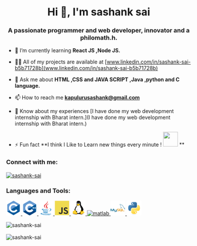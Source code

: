<h1 align="center">Hi 👋, I'm sashank sai</h1>
<h3 align="center">A passionate programmer and web developer, innovator and a philomath.h.</h3>

- 🌱 I’m currently learning **React JS ,Node JS.**

- 👨‍💻 All of my projects are available at [www.linkedin.com/in/sashank-sai-b5b71728b](www.linkedin.com/in/sashank-sai-b5b71728b)

- 💬 Ask me about **HTML ,CSS and JAVA SCRIPT ,Java ,python and C language.**

- 📫 How to reach me **kapulurusashank@gmail.com**

- 📄 Know about my experiences [I have done my web development internship with Bharat intern.](I have done my web development internship with Bharat intern.)

- ⚡ Fun fact **I think I Like to Learn new things every minute ! <img src="https://github.com/sashank-sai/sashank-sai/assets/144649279/413de8bd-513a-4aaf-91e6-78c2e2196e8f"  width="40" height="40"/> **


<h3 align="left">Connect with me:</h3>
<p align="left">
<a href="https://linkedin.com/in/sashank-sai" target="blank"><img align="center" src="https://raw.githubusercontent.com/rahuldkjain/github-profile-readme-generator/master/src/images/icons/Social/linked-in-alt.svg" alt="sashank-sai" height="30" width="40" /></a>
</p>

<h3 align="left">Languages and Tools:</h3>
<p align="left"> <a href="https://www.cprogramming.com/" target="_blank" rel="noreferrer"> <img src="https://raw.githubusercontent.com/devicons/devicon/master/icons/c/c-original.svg" alt="c" width="40" height="40"/> </a> <a href="https://www.w3schools.com/cpp/" target="_blank" rel="noreferrer"> <img src="https://raw.githubusercontent.com/devicons/devicon/master/icons/cplusplus/cplusplus-original.svg" alt="cplusplus" width="40" height="40"/> </a> <a href="https://www.java.com" target="_blank" rel="noreferrer"> <img src="https://raw.githubusercontent.com/devicons/devicon/master/icons/java/java-original.svg" alt="java" width="40" height="40"/> </a> <a href="https://developer.mozilla.org/en-US/docs/Web/JavaScript" target="_blank" rel="noreferrer"> <img src="https://raw.githubusercontent.com/devicons/devicon/master/icons/javascript/javascript-original.svg" alt="javascript" width="40" height="40"/> </a> <a href="https://www.linux.org/" target="_blank" rel="noreferrer"> <img src="https://raw.githubusercontent.com/devicons/devicon/master/icons/linux/linux-original.svg" alt="linux" width="40" height="40"/> </a> <a href="https://www.mathworks.com/" target="_blank" rel="noreferrer"> <img src="https://upload.wikimedia.org/wikipedia/commons/2/21/Matlab_Logo.png" alt="matlab" width="40" height="40"/> </a> <a href="https://www.mysql.com/" target="_blank" rel="noreferrer"> <img src="https://raw.githubusercontent.com/devicons/devicon/master/icons/mysql/mysql-original-wordmark.svg" alt="mysql" width="40" height="40"/> </a> <a href="https://www.python.org" target="_blank" rel="noreferrer"> <img src="https://raw.githubusercontent.com/devicons/devicon/master/icons/python/python-original.svg" alt="python" width="40" height="40"/> </a> </p>

<p><img align="center" src="https://github-readme-stats.vercel.app/api/top-langs?username=sashank-sai&show_icons=true&locale=en&layout=compact" alt="sashank-sai" /></p>

<p><img align="center" src="https://github-readme-streak-stats.herokuapp.com/?user=sashank-sai&" alt="sashank-sai" /></p>
